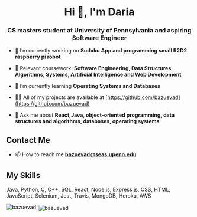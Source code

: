 <h1 align="center">Hi 👋, I'm Daria</h1>
<h3 align="center">CS masters student at University of Pennsylvania and aspiring Software Engineer</h3>

- 🔭 I’m currently working on **Sudoku App and programming small R2D2 raspberry pi robot**

- 🌱 Relevant coursework: **Software Engineering, Data Structures, Algorithms, Systems, Artificial Intelligence and Web Development**

- 🌱 I’m currently learning **Operating Systems and Databases**

- 👨‍💻 All of my projects are available at [https://github.com/bazuevad](https://github.com/bazuevad)

- 💬 Ask me about **React,Java, object-oriented programming, data structures and algorithms, databases, operating systems**

## Contact Me

- 📫 How to reach me **bazuevad@seas.upenn.edu**

## My Skills

Java, Python, C, C++, SQL, React, Node.js, Express.js, CSS, HTML, JavaScript, Selenium, Jest, Travis, MongoDB, Heroku, AWS

<p><img align="left" src="https://github-readme-stats.vercel.app/api/top-langs/?username=bazuevad&layout=compact&hide=html" alt="bazuevad" /></p>

<p>&nbsp;<img align="center" src="https://github-readme-stats.vercel.app/api?username=bazuevad&show_icons=true" alt="bazuevad" /></p>


